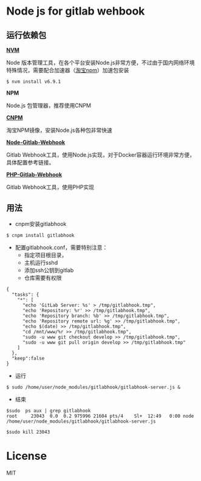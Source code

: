 # Node js for gitlab wehbook



## 运行依赖包

**[NVM](https://github.com/creationix/nvm)**

Node 版本管理工具，在各个平台安装Node.js非常方便，不过由于国内网络环境特殊情况，需要配合加速器（[淘宝npm](https://npm.taobao.org/mirrors/node)）加速包安装

```shell
$ nvm install v6.9.1
```

**NPM**

Node.js 包管理器，推荐使用CNPM

**[CNPM](http://www.lambq.com/2016/05/12/cnpm-install-and-config/)**

淘宝NPM镜像，安装Node.js各种包非常快速



[**Node-Gitlab-Webhook**](https://github.com/rolfn/node-gitlab-hook)

Gitlab Webhook工具，使用Node.js实现，对于Docker容器运行环境非常方便，具体配置参考链接。



**[PHP-Gitlab-Webhook](https://github.com/bravist/gitlab-webhook-php)**

Gitlab Webhook工具，使用PHP实现



## 用法

- cnpm安装gitlabhook

```shell
$ cnpm install gitlabhook
```

- 配置gitlabhook.conf，需要特别注意：
  - 指定项目根目录，
  - 主机运行sshd 
  - 添加ssh公钥到gitlab
  - 仓库需要有权限

```shell
{
  "tasks": {
    "*": [
      "echo 'GitLab Server: %s' > /tmp/gitlabhook.tmp",
      "echo 'Repository: %r' >> /tmp/gitlabhook.tmp",
      "echo 'Repository branch: %b' >> /tmp/gitlabhook.tmp",
      "echo 'Repository remote url: %g' >> /tmp/gitlabhook.tmp",
      "echo $(date) >> /tmp/gitlabhook.tmp",
      "cd /mnt/www/%r >> /tmp/gitlabhook.tmp", 
      "sudo -u www git checkout develop >> /tmp/gitlabhook.tmp",
      "sudo -u www git pull origin develop >> /tmp/gitlabhook.tmp"
    ]
  },
  "keep":false
}
```

- 运行

```shell
$ sudo /home/user/node_modules/gitlabhook/gitlabhook-server.js &
```

- 结束

```shell
$sudo  ps aux | grep gitlabhook
root     23043  0.0  0.2 975996 21604 pts/4    Sl+  12:49   0:00 node /home/user/node_modules/gitlabhook/gitlabhook-server.js

$sudo kill 23043
```






# License

MIT
